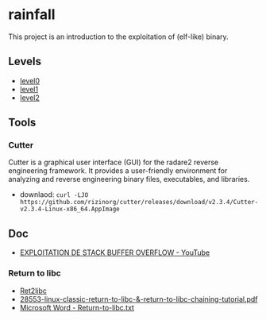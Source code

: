 # rainfall
This project is an introduction to the exploitation of (elf-like) binary.

## Levels
- [level0](./level0/walkthrough.md)
- [level1](./level1/walkthrough.md)
- [level2](./level2/walkthrough.md)

## Tools
### Cutter
Cutter is a graphical user interface (GUI) for the radare2 reverse engineering framework. It provides a user-friendly environment for analyzing and reverse engineering binary files, executables, and libraries.
- downlaod: `curl -LJO https://github.com/rizinorg/cutter/releases/download/v2.3.4/Cutter-v2.3.4-Linux-x86_64.AppImage`


## Doc
- [EXPLOITATION DE STACK BUFFER OVERFLOW - YouTube](https://www.youtube.com/watch?v=Uk-xv8uxiJo)
### Return to libc
- [Ret2libc](https://www.ired.team/offensive-security/code-injection-process-injection/binary-exploitation/return-to-libc-ret2libc)
- [28553-linux-classic-return-to-libc-&-return-to-libc-chaining-tutorial.pdf](https://www.exploit-db.com/docs/english/28553-linux-classic-return-to-libc-&-return-to-libc-chaining-tutorial.pdf)
- [Microsoft Word - Return-to-libc.txt](https://css.csail.mit.edu/6.858/2019/readings/return-to-libc.pdf)
